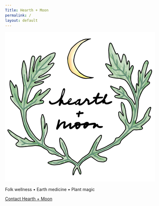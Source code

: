 ```yaml
---
Title: Hearth + Moon
permalink: /
layout: default
---
```

<img src="/assets/images/hearthandmoon-logo.png" class="landing-logo" alt="Hearth and Moon logo">
<p class="tagline">Folk wellness • Earth medicine • Plant magic </p>

<div class="text-center">
  <a href="mailto:josie@hearthandmoon.com">Contact Hearth + Moon</a>
</div>
